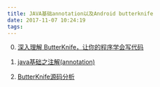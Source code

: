 ```yaml
---
title: JAVA基础annotation以及Android butterknife
date: 2017-11-07 10:24:19
tags:
---
```


0. [深入理解 ButterKnife，让你的程序学会写代码](http://dev.qq.com/topic/578753c0c9da73584b025875) 

1. [java基础之注解(annotation)](http://www.jianshu.com/p/ca7f22b4b751)

2. [ButterKnife源码分析](http://www.jianshu.com/p/0f3f4f7ca505)
